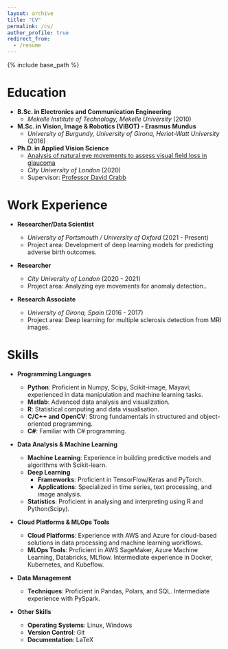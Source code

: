 ```yaml
---
layout: archive
title: "CV"
permalink: /cv/
author_profile: true
redirect_from:
  - /resume
---
```


{% include base_path %}

Education
======
- **B.Sc. in Electronics and Communication Engineering**
  - *Mekelle Institute of Technology, Mekelle University* (2010)
- **M.Sc. in Vision, Image & Robotics (VIBOT) - Erasmus Mundus**
  - *University of Burgundy, University of Girona, Heriot-Watt University* (2016)
- **Ph.D. in Applied Vision Science**
  - [Analysis of natural eye movements to assess visual field loss in glaucoma](https://openaccess.city.ac.uk/id/eprint/25184/)
  - *City University of London* (2020)
  - Supervisor: [Professor David Crabb](https://www.city.ac.uk/about/people/academics/david-crabb)

Work Experience
======
- **Researcher/Data Scientist**
  - *University of Portsmouth / University of Oxford* (2021 - Present)
  - Project area: Development of deep learning models for predicting adverse birth outcomes.

- **Researcher**
  - *City University of London* (2020 - 2021)
  - Project area: Analyzing eye movements for anomaly detection..

- **Research Associate**
  - *University of Girona, Spain* (2016 - 2017)
  - Project area: Deep learning for multiple sclerosis detection from MRI images.

Skills
======
- **Programming Languages**
  - **Python**: Proficient in Numpy, Scipy, Scikit-image, Mayavi; experienced in data manipulation and machine learning tasks.
  - **Matlab**: Advanced data analysis and visualization.
  - **R**: Statistical computing and data visualisation.
  - **C/C++ and OpenCV**: Strong fundamentals in structured and object-oriented programming.
  - **C#**: Familiar with C# programming.

- **Data Analysis & Machine Learning**
  - **Machine Learning**: Experience in building predictive models and algorithms with Scikit-learn.
  - **Deep Learning**
    - **Frameworks**: Proficient in TensorFlow/Keras and PyTorch.
    - **Applications**: Specialized in time series, text processing, and image analysis.
  - **Statistics**: Proficient in analysing and interpreting using R and Python(Scipy).

- **Cloud Platforms & MLOps Tools**
  - **Cloud Platforms**: Experience with AWS and Azure for cloud-based solutions in data processing and machine learning workflows.
  - **MLOps Tools**: Proficient in AWS SageMaker, Azure Machine Learning, Databricks, MLflow. 
  Intermediate experience in Docker, Kubernetes, and Kubeflow.

- **Data Management**
  - **Techniques**: Proficient in Pandas, Polars, and SQL. Intermediate experience with PySpark.

- **Other Skills**
  - **Operating Systems**: Linux, Windows
  - **Version Control**: Git
  - **Documentation**: LaTeX



<!--

Publications
======
  <ul>{% for post in site.publications %}
    {% include archive-single-cv.html %}
  {% endfor %}</ul>
  
Talks
======
  <ul>{% for post in site.talks %}
    {% include archive-single-talk-cv.html %}
  {% endfor %}</ul>
  
Teaching
======
  <ul>{% for post in site.teaching %}
    {% include archive-single-cv.html %}
  {% endfor %}</ul>
  
Service and leadership
======
* Currently signed in to 43 different slack teams
-->
